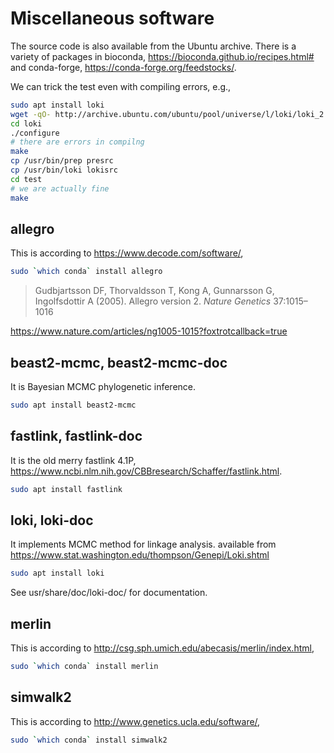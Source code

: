 # Miscellaneous software

The source code is also available from the Ubuntu archive. There is a variety of packages in bioconda, https://bioconda.github.io/recipes.html# and conda-forge, https://conda-forge.org/feedstocks/.

We can trick the test even with compiling errors, e.g., 
```bash
sudo apt install loki
wget -qO- http://archive.ubuntu.com/ubuntu/pool/universe/l/loki/loki_2.4.7.4.orig.tar.gz | tar fvxz -
cd loki
./configure
# there are errors in compilng
make
cp /usr/bin/prep presrc
cp /usr/bin/loki lokisrc
cd test
# we are actually fine
make
```

## allegro

This is according to https://www.decode.com/software/,
```bash
sudo `which conda` install allegro
```
> Gudbjartsson DF, Thorvaldsson T, Kong A, Gunnarsson G, Ingolfsdottir A (2005). Allegro version 2. *Nature Genetics* 37:1015–1016

https://www.nature.com/articles/ng1005-1015?foxtrotcallback=true

## beast2-mcmc, beast2-mcmc-doc

It is Bayesian MCMC phylogenetic inference.
```bash
sudo apt install beast2-mcmc
```

## fastlink, fastlink-doc

It is the old merry fastlink 4.1P, https://www.ncbi.nlm.nih.gov/CBBresearch/Schaffer/fastlink.html.
```bash
sudo apt install fastlink
```

## loki, loki-doc

It implements MCMC method for linkage analysis. available from https://www.stat.washington.edu/thompson/Genepi/Loki.shtml
```bash
sudo apt install loki
```
See usr/share/doc/loki-doc/ for documentation.

## merlin

This is according to http://csg.sph.umich.edu/abecasis/merlin/index.html,
```bash
sudo `which conda` install merlin
```

## simwalk2

This is according to http://www.genetics.ucla.edu/software/,
```bash
sudo `which conda` install simwalk2
```
